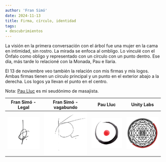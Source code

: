 ```yaml
---
author: 'Fran Simó'
date: 2024-11-13
title: Firma, círculo, identidad
tags: 
- descubrimientos
---
```


La visión en la primera conversación con el árbol fue una mujer en la cama en intimidad, sin rostro. 
La mirada se enfoca al ombligo. Lo vinculé con el Ónfalo como obligo y representado con un círculo con un punto dentro. 
Ese día, más tarde lo relacioné con la Monada, Pau e Ilaria.

El 13 de noviembre veo también la relación con mis firmas y mis logos. Ambas firmas tienen un círculo principal y un punto en el exterior abajo a la derecha. Los logos ya llevan el punto en el centro.

Nota: [Pau Lluc](https://pau-lluc.xyz/) es mi seudónimo de masajista.


| Fran Simó - Legal | Fran Simó - vagabundo | Pau Lluc         | Unity Labs                  |
| ----------------- | --------------------- | ---------------- | --------------------------- |
| ![](IMG_1603.png) | ![](IMG_1604.png)     | ![](PauLluc.png) | ![](Sri_Yantra_2_500px.png) |

